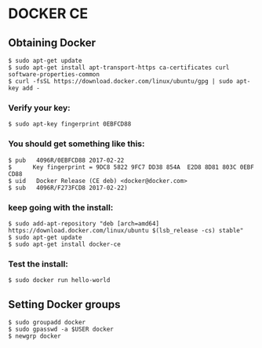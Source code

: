 # DOCKER CE

## Obtaining Docker

```
$ sudo apt-get update
$ sudo apt-get install apt-transport-https ca-certificates curl software-properties-common
$ curl -fsSL https://download.docker.com/linux/ubuntu/gpg | sudo apt-key add -
```

### Verify your key:

```
$ sudo apt-key fingerprint 0EBFCD88
```

### You should get something like this:

```
$ pub   4096R/0EBFCD88 2017-02-22
$      Key fingerprint = 9DC8 5822 9FC7 DD38 854A  E2D8 8D81 803C 0EBF CD88
$ uid   Docker Release (CE deb) <docker@docker.com>
$ sub   4096R/F273FCD8 2017-02-22)
```

### keep going with the install:

```
$ sudo add-apt-repository "deb [arch=amd64] https://download.docker.com/linux/ubuntu $(lsb_release -cs) stable"
$ sudo apt-get update
$ sudo apt-get install docker-ce
```

### Test the install:

```
$ sudo docker run hello-world
```

## Setting Docker groups

```
$ sudo groupadd docker
$ sudo gpasswd -a $USER docker
$ newgrp docker
```
